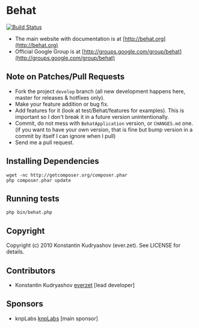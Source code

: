 Behat
=====

[![Build Status](https://secure.travis-ci.org/Behat/Behat.png)](http://travis-ci.org/Behat/Behat)

* The main website with documentation is at [http://behat.org](http://behat.org)
* Official Google Group is at [http://groups.google.com/group/behat](http://groups.google.com/group/behat)

Note on Patches/Pull Requests
-----------------------------
 
* Fork the project `develop` branch (all new development happens here, master for releases & hotfixes only).
* Make your feature addition or bug fix.
* Add features for it (look at test/Behat/features for examples).
  This is important so I don't break it in a future version unintentionally.
* Commit, do not mess with `BehatApplication` version, or `CHANGES.md` one.
  (if you want to have your own version, that is fine but
   bump version in a commit by itself I can ignore when I pull)
* Send me a pull request.

Installing Dependencies
-----------------------

    wget -nc http://getcomposer.org/composer.phar
    php composer.phar update

Running tests
-------------

	php bin/behat.php

Copyright
---------

Copyright (c) 2010 Konstantin Kudryashov (ever.zet). See LICENSE for details.

Contributors
------------

* Konstantin Kudryashov [everzet](http://github.com/everzet) [lead developer]

Sponsors
--------

* knpLabs [knpLabs](http://www.knplabs.com/) [main sponsor]
